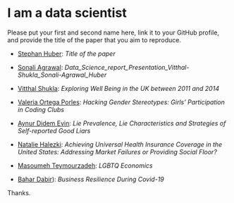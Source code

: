 # I am a data scientist

Please put your first and second name here, link it to your GitHub profile, and provide the title of the paper that you aim to reproduce. 

- [Stephan Huber](https://github.com/hubchev): _Title of the paper_
 
- [Sonali Agrawal](https://github.com/SonaliAgraw): _Data_Science_report_Presentation_Vitthal-Shukla_Sonali-Agrawal_Huber_

- [Vitthal Shukla](https://github.com/VitthalGit): _Exploring Well Being in the UK between 2011 and 2014_

- [Valeria Ortega Porles](https://github.com/VaalOP): _Hacking Gender Stereotypes: Girls’ Participation in Coding Clubs_


- [Aynur Didem Evin](https://github.com/didemevin): _Lie Prevalence, Lie Characteristics and Strategies of Self-reported Good Liars_
- [Natalie Halezki](https://github.com/HalNatalie): _Achieving Universal Health Insurance Coverage in the United States: Addressing Market Failures or Providing Social Floor?_
- [Masoumeh Teymourzadeh](https://github.com/Mastanetmr): _LGBTQ Economics_
- [Bahar Dabir](https://github.com/BaharDabir/)): _Business Resilience During Covid-19_


Thanks. 
